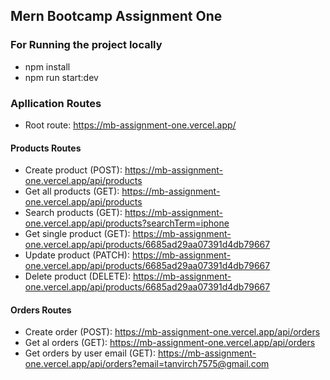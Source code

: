 ## Mern Bootcamp Assignment One

### For Running the project locally

-   npm install
-   npm run start:dev

### Apllication Routes

-   Root route: https://mb-assignment-one.vercel.app/

#### Products Routes

-   Create product (POST): https://mb-assignment-one.vercel.app/api/products
-   Get all products (GET): https://mb-assignment-one.vercel.app/api/products
-   Search products (GET): https://mb-assignment-one.vercel.app/api/products?searchTerm=iphone
-   Get single product (GET): https://mb-assignment-one.vercel.app/api/products/6685ad29aa07391d4db79667
-   Update product (PATCH): https://mb-assignment-one.vercel.app/api/products/6685ad29aa07391d4db79667
-   Delete product (DELETE): https://mb-assignment-one.vercel.app/api/products/6685ad29aa07391d4db79667

#### Orders Routes

-   Create order (POST): https://mb-assignment-one.vercel.app/api/orders
-   Get al orders (GET): https://mb-assignment-one.vercel.app/api/orders
-   Get orders by user email (GET): https://mb-assignment-one.vercel.app/api/orders?email=tanvirch7575@gmail.com
